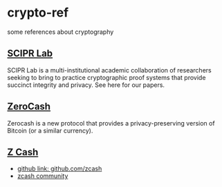 # crypto-ref
some references about cryptography

## [SCIPR Lab](http://www.scipr-lab.org/)
SCIPR Lab is a multi-institutional academic collaboration of researchers seeking to bring to practice cryptographic proof systems that provide succinct integrity and privacy. See here for our papers.

## [ZeroCash](http://zerocash-project.org/)
Zerocash is a new protocol that provides a privacy-preserving version of Bitcoin (or a similar currency).

## [Z Cash](https://z.cash)
* [github link: github.com/zcash](https://github.com/zcash)
* [zcash community](https://www.zcashcommunity.com/)
